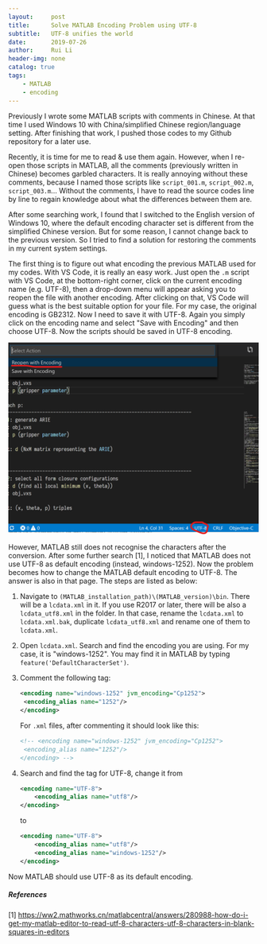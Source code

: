```yaml
---
layout:     post
title:      Solve MATLAB Encoding Problem using UTF-8
subtitle:   UTF-8 unifies the world
date:       2019-07-26
author:     Rui Li
header-img: none
catalog: true
tags:
    - MATLAB
    - encoding
---
```


Previously I wrote some MATLAB scripts with comments in Chinese. At that time I used Windows 10 with China/simplified Chinese region/language setting. After finishing that work, I pushed those codes to my Github repository for a later use.

Recently, it is time for me to read & use them again. However, when I re-open those scripts in MATLAB, all the comments (previously written in Chinese) becomes garbled characters. It is really annoying without these comments, because I named those scripts like `script_001.m`, `script_002.m`, `script_003.m`... Without the comments, I have to read the source codes line by line to regain knowledge about what the differences between them are.

After some searching work, I found that I switched to the English version of Windows 10, where the default encoding character set is different from the simplified Chinese version. But for some reason, I cannot change back to the previous version. So I tried to find a solution for restoring the comments in my current system settings.

The first thing is to figure out what encoding the previous MATLAB used for my codes. With VS Code, it is really an easy work. Just open the `.m` script with VS Code, at the bottom-right corner, click on the current encoding name (e.g. UTF-8), then a drop-down menu will appear asking you to reopen the file with another encoding. After clicking on that, VS Code will guess what is the best suitable option for your file.  For my case, the original encoding is GB2312. Now I need to save it with UTF-8. Again you simply click on the encoding name and select "Save with Encoding" and then choose UTF-8. Now the scripts should be saved in UTF-8 encoding.

![post-matlab-encoding-01](https://github.com/raysworld/raysworld.github.io/blob/master/img/post-matlab-encoding-01.png)

However, MATLAB still does not recognise the characters after the conversion. After some further search [1], I noticed that MATLAB does not use UTF-8 as default encoding (instead, windows-1252). Now the problem becomes how to change the MATLAB default encoding to UTF-8. The answer is also in that page. The steps are listed as below:

1. Navigate to `(MATLAB_installation_path)\(MATLAB_version)\bin`. There will be a `lcdata.xml` in it. If you use R2017 or later, there will be also a `lcdata_utf8.xml` in the folder. In that case, rename the `lcdata.xml` to `lcdata.xml.bak`, duplicate `lcdata_utf8.xml` and rename one of them to `lcdata.xml`.

2. Open `lcdata.xml`. Search and find the encoding you are using. For my case, it is "windows-1252". You may find it in MATLAB by typing `feature('DefaultCharacterSet')`.

3. Comment the following tag:

   ```xml
   <encoding name="windows-1252" jvm_encoding="Cp1252">
   	<encoding_alias name="1252"/>
   </encoding>
   ```

   For `.xml` files, after commenting it should look like this:

   ```xml
   <!-- <encoding name="windows-1252" jvm_encoding="Cp1252">
   	<encoding_alias name="1252"/>
   </encoding> -->
   ```

4. Search and find the tag for UTF-8, change it from

   ```xml
   <encoding name="UTF-8">
       <encoding_alias name="utf8"/>
   </encoding>
   ```

   to

   ```xml
   <encoding name="UTF-8">
       <encoding_alias name="utf8"/>
       <encoding_alias name="windows-1252"/>
   </encoding>
   ```

Now MATLAB should use UTF-8 as its default encoding. 



##### References

[1] https://ww2.mathworks.cn/matlabcentral/answers/280988-how-do-i-get-my-matlab-editor-to-read-utf-8-characters-utf-8-characters-in-blank-squares-in-editors


